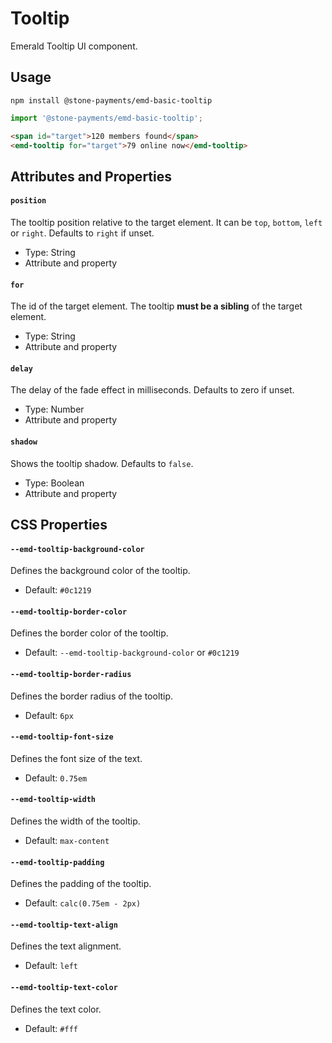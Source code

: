 # Tooltip

Emerald Tooltip UI component.

## Usage

```
npm install @stone-payments/emd-basic-tooltip
```

```js
import '@stone-payments/emd-basic-tooltip';
```

```html
<span id="target">120 members found</span>
<emd-tooltip for="target">79 online now</emd-tooltip>
```

## Attributes and Properties

#### `position`

The tooltip position relative to the target element. It can be `top`, `bottom`, `left` or `right`. Defaults to `right` if unset.

- Type: String
- Attribute and property

#### `for`

The id of the target element. The tooltip **must be a sibling** of the target element.

- Type: String
- Attribute and property

#### `delay`

The delay of the fade effect in milliseconds. Defaults to zero if unset.

- Type: Number
- Attribute and property

#### `shadow`

Shows the tooltip shadow. Defaults to `false`.

- Type: Boolean
- Attribute and property


## CSS Properties

#### `--emd-tooltip-background-color`

Defines the background color of the tooltip.

- Default: `#0c1219`

#### `--emd-tooltip-border-color`

Defines the border color of the tooltip.

- Default: `--emd-tooltip-background-color` or `#0c1219`

#### `--emd-tooltip-border-radius`

Defines the border radius of the tooltip.

- Default: `6px`

#### `--emd-tooltip-font-size`

Defines the font size of the text.

- Default: `0.75em`

#### `--emd-tooltip-width`

Defines the width of the tooltip.

- Default: `max-content`

#### `--emd-tooltip-padding`

Defines the padding of the tooltip.

- Default: `calc(0.75em - 2px)`

#### `--emd-tooltip-text-align`

Defines the text alignment.

- Default: `left`

#### `--emd-tooltip-text-color`

Defines the text color.

- Default: `#fff`
